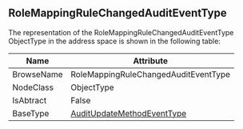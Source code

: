 <!-- objecttype -->
## RoleMappingRuleChangedAuditEventType

The representation of the RoleMappingRuleChangedAuditEventType ObjectType in the address space is shown in the following table:  

|Name|Attribute|
|---|---|
|BrowseName|RoleMappingRuleChangedAuditEventType|
|NodeClass|ObjectType|
|IsAbtract|False|
|BaseType|[AuditUpdateMethodEventType](../../../Part5/ObjectTypes/AuditUpdateMethodEventType/readme.md)|

